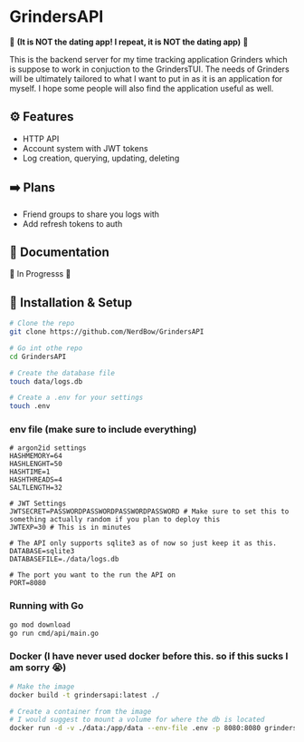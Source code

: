 # GrindersAPI
🚨 **(It is NOT the dating app! I repeat, it is NOT the dating app)** 🚨

This is the backend server for my time tracking application Grinders which is suppose to work in conjuction to the GrindersTUI.
The needs of Grinders will be ultimately tailored to what I want to put in as it is an application for myself.
I hope some people will also find the application useful as well.

## ⚙️ Features
- HTTP API
- Account system with JWT tokens
- Log creation, querying, updating, deleting

## ➡️ Plans
- Friend groups to share you logs with
- Add refresh tokens to auth

## 🧻 Documentation
🚧 In Progresss 🚧

## 🔧 Installation & Setup
```bash
# Clone the repo
git clone https://github.com/NerdBow/GrindersAPI

# Go int othe repo
cd GrindersAPI

# Create the database file
touch data/logs.db

# Create a .env for your settings
touch .env
```
### env file (make sure to include everything)
```.env
# argon2id settings
HASHMEMORY=64
HASHLENGHT=50
HASHTIME=1
HASHTHREADS=4
SALTLENGTH=32

# JWT Settings
JWTSECRET=PASSWORDPASSWORDPASSWORDPASSWORD # Make sure to set this to something actually random if you plan to deploy this
JWTEXP=30 # This is in minutes

# The API only supports sqlite3 as of now so just keep it as this.
DATABASE=sqlite3
DATABASEFILE=./data/logs.db

# The port you want to the run the API on
PORT=8080
```
### Running with Go

```bash
go mod download
go run cmd/api/main.go
```

### Docker (I have never used docker before this. so if this sucks I am sorry 😭)

```bash
# Make the image
docker build -t grindersapi:latest ./

# Create a container from the image
# I would suggest to mount a volume for where the db is located
docker run -d -v ./data:/app/data --env-file .env -p 8080:8080 grindersapi:latest
```
